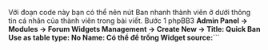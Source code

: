 Với đoạn code này bạn có thể nên nút Ban nhanh thành viên ở dưới thông tin cá nhân của thành viên trong bài viết.
Bước 1
phpBB3
**Admin Panel -> Modules -> Forum Widgets Management -> Create New ->
Title: Quick Ban
Use as table type: No
Name: Có thể để trống
Widget source:**```


<script type="text/javascript">$(function() {
var x = document.getElementsByClassName('postprofile');
for (i=0;i<x.length;i++) {
var y = x[i].getElementsByTagName('dt')[0].getElementsByTagName('a')[1];
var uid=y.href.substring(y.href.indexOf('/u')+2);
var ban = document.createElement('a');
ban.href="/modcp?mode=ban&user_id="+uid+"";
ban.innerHTML = "Ban this member";
x[i].appendChild(ban);
}
});

Unknown end tag for &lt;/script&gt;


```


phpBB2
**Admin Panel -> Modules -> Forum Widgets Management -> Create New ->
Title: Quick Ban
Use as table type: No
Name: Có thể để trống
Widget source:**

```

<script type="text/javascript">$(function() {
var a = document.getElementsByClassName('name');
var x = document.getElementsByClassName('poster-profile');
for (i=0;i<a.length;i++){
var g = a[i].getElementsByTagName('a')[1];
var uid = g.href.substring(g.href.indexOf('/u')+2);
var ban = document.createElement('a');
ban.href="/modcp?mode=ban&user_id="+uid+"";
ban.innerHTML = "Ban this member";
x[i].appendChild(ban);
}
});

Unknown end tag for &lt;/script&gt;



```

punBB
**Admin Panel -> Modules -> Forum Widgets Management -> Create New ->
Title: Quick Ban
Use as table type: No
Name: Có thể để trống
Widget source:**

```

<script type="text/javascript">$(function() {
var x = document.getElementsByClassName('username');
var prof = document.getElementsByClassName('user-info');
for (i=0;i<x.length;i++) {
var y = x[i].firstChild;
var uid=y.href.substring(y.href.indexOf('/u')+2);
var ban = document.createElement('a');
ban.href="/modcp?mode=ban&user_id="+uid+"";
ban.innerHTML = "Ban this member";
prof[i].appendChild(ban);
}
});

Unknown end tag for &lt;/script&gt;




```
Invision
**Admin Panel -> Modules -> Forum Widgets Management -> Create New ->
Title: Quick Ban
Use as table type: No
Name: Có thể để trống
Widget source:**```

<script type="text/javascript">$(function() {
var a = document.getElementsByClassName('postprofile-details');
for (i=0;i<a.length;i++){
var g = a[i].getElementsByTagName('a')[0];
var uid = g.href.substring(g.href.indexOf('/u')+2);
var ban = document.createElement('a');
ban.href="/modcp?mode=ban&user_id="+uid+"";
ban.innerHTML = "Ban this member";
a[i].appendChild(ban);
}
});

Unknown end tag for &lt;/script&gt;



```
Bước 2
1.Chọn Chấp nhận
2.Cho hiệu lực widget bạn vừa tạo.
3.Phân quyền chức năng này bằng cách nhấn vào hình
4.Chọn Administrators & Moderators,sau đó chấp nhận.